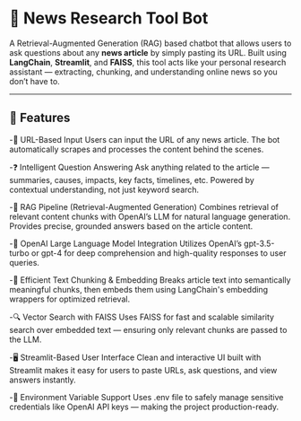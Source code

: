 # 📰 News Research Tool Bot

A Retrieval-Augmented Generation (RAG) based chatbot that allows users to ask questions about any **news article** by simply pasting its URL. Built using **LangChain**, **Streamlit**, and **FAISS**, this tool acts like your personal research assistant — extracting, chunking, and understanding online news so you don’t have to.

---

## 🚀 Features

-🔗 URL-Based Input
Users can input the URL of any news article. The bot automatically scrapes and processes the content behind the scenes.

-❓ Intelligent Question Answering
Ask anything related to the article — summaries, causes, impacts, key facts, timelines, etc. Powered by contextual understanding, not just keyword search.

-🧠 RAG Pipeline (Retrieval-Augmented Generation)
Combines retrieval of relevant content chunks with OpenAI’s LLM for natural language generation. Provides precise, grounded answers based on the article content.

-🤖 OpenAI Large Language Model Integration
Utilizes OpenAI’s gpt-3.5-turbo or gpt-4 for deep comprehension and high-quality responses to user queries.

-🧱 Efficient Text Chunking & Embedding
Breaks article text into semantically meaningful chunks, then embeds them using LangChain's embedding wrappers for optimized retrieval.

-🔍 Vector Search with FAISS
Uses FAISS for fast and scalable similarity search over embedded text — ensuring only relevant chunks are passed to the LLM.

-🖥️ Streamlit-Based User Interface
Clean and interactive UI built with Streamlit makes it easy for users to paste URLs, ask questions, and view answers instantly.

-🔐 Environment Variable Support
Uses .env file to safely manage sensitive credentials like OpenAI API keys — making the project production-ready.

